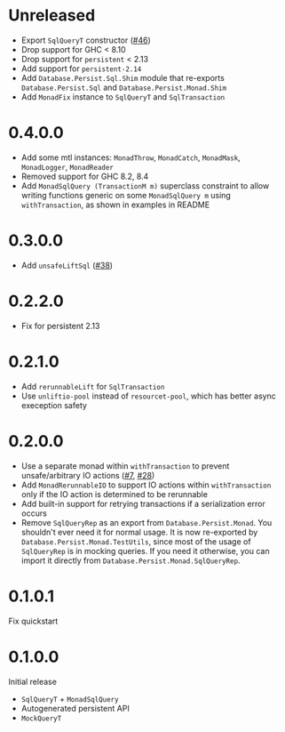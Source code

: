 # Unreleased

* Export `SqlQueryT` constructor ([#46](https://github.com/brandonchinn178/persistent-mtl/pull/46))
* Drop support for GHC < 8.10
* Drop support for `persistent` < 2.13
* Add support for `persistent-2.14`
* Add `Database.Persist.Sql.Shim` module that re-exports `Database.Persist.Sql` and `Database.Persist.Monad.Shim`
* Add `MonadFix` instance to `SqlQueryT` and `SqlTransaction`

# 0.4.0.0

* Add some mtl instances: `MonadThrow`, `MonadCatch`, `MonadMask`, `MonadLogger`, `MonadReader`
* Removed support for GHC 8.2, 8.4
* Add `MonadSqlQuery (TransactionM m)` superclass constraint to allow writing functions generic on some `MonadSqlQuery m` using `withTransaction`, as shown in examples in README

# 0.3.0.0

* Add `unsafeLiftSql` ([#38](https://github.com/brandonchinn178/persistent-mtl/pull/38))

# 0.2.2.0

* Fix for persistent 2.13

# 0.2.1.0

* Add `rerunnableLift` for `SqlTransaction`
* Use `unliftio-pool` instead of `resourcet-pool`, which has better async exeception safety

# 0.2.0.0

* Use a separate monad within `withTransaction` to prevent unsafe/arbitrary IO actions ([#7](https://github.com/brandonchinn178/persistent-mtl/issues/7), [#28](https://github.com/brandonchinn178/persistent-mtl/issues/28))
* Add `MonadRerunnableIO` to support IO actions within `withTransaction` only if the IO action is determined to be rerunnable
* Add built-in support for retrying transactions if a serialization error occurs
* Remove `SqlQueryRep` as an export from `Database.Persist.Monad`. You shouldn't ever need it for normal usage. It is now re-exported by `Database.Persist.Monad.TestUtils`, since most of the usage of `SqlQueryRep` is in mocking queries. If you need it otherwise, you can import it directly from `Database.Persist.Monad.SqlQueryRep`.

# 0.1.0.1

Fix quickstart

# 0.1.0.0

Initial release
* `SqlQueryT` + `MonadSqlQuery`
* Autogenerated persistent API
* `MockQueryT`
